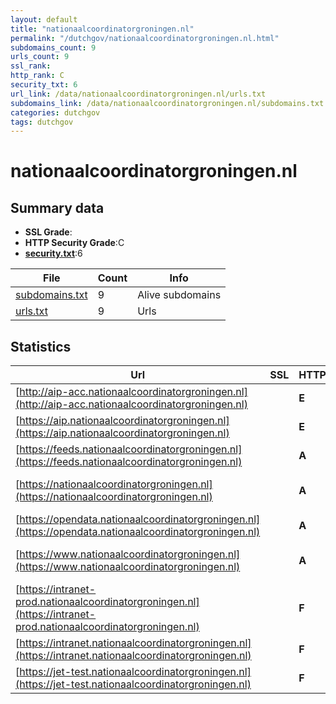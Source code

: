 ```yaml
---
layout: default
title: "nationaalcoordinatorgroningen.nl"
permalink: "/dutchgov/nationaalcoordinatorgroningen.nl.html"
subdomains_count: 9
urls_count: 9
ssl_rank: 
http_rank: C
security_txt: 6
url_link: /data/nationaalcoordinatorgroningen.nl/urls.txt
subdomains_link: /data/nationaalcoordinatorgroningen.nl/subdomains.txt
categories: dutchgov
tags: dutchgov
---
```



# nationaalcoordinatorgroningen.nl
## Summary data


 - **SSL Grade**:
 - **HTTP Security Grade**:C
 - **[security.txt](https://www.digitaleoverheid.nl/nieuws/standaard-security-txt-nu-verplicht-voor-overheid/)**:6


| File       | Count | Info |
|------------|-------|------|
|[subdomains.txt](/DutchGovScope/data/nationaalcoordinatorgroningen.nl/subdomains.txt)|9|Alive subdomains|
|[urls.txt](/DutchGovScope/data/nationaalcoordinatorgroningen.nl/urls.txt)|9|Urls|


## Statistics


| Url | SSL | HTTP | Server | Cookie | HSTS | CORS | CTO | CSP | XFO | XXP | RP |FP| Tech |Title |
|--------|-------|-------|------|------|------|------|------|------|------|------|------|------|------|------|
|[http://aip-acc.nationaalcoordinatorgroningen.nl](http://aip-acc.nationaalcoordinatorgroningen.nl)| | **E**|| | | | | | | | :white_check_mark: | |||
|[https://aip.nationaalcoordinatorgroningen.nl](https://aip.nationaalcoordinatorgroningen.nl)| | **E**|| | | | | | | | :white_check_mark: | |HSTS|Document Moved|
|[https://feeds.nationaalcoordinatorgroningen.nl](https://feeds.nationaalcoordinatorgroningen.nl)| | **A**|nginx| |:white_check_mark: | | | | :white_check_mark: | :white_check_mark: | :white_check_mark: | |HSTS Nginx||
|[https://nationaalcoordinatorgroningen.nl](https://nationaalcoordinatorgroningen.nl)| | **A**|nginx| |:white_check_mark: | | |:warning: | :white_check_mark: | :white_check_mark: | :white_check_mark: | |HSTS Nginx|301 Moved Perman...|
|[https://opendata.nationaalcoordinatorgroningen.nl](https://opendata.nationaalcoordinatorgroningen.nl)| | **A**|nginx| |:white_check_mark: | | | | :white_check_mark: | :white_check_mark: | :white_check_mark: | |HSTS Nginx||
|[https://www.nationaalcoordinatorgroningen.nl](https://www.nationaalcoordinatorgroningen.nl)| | **A**|nginx| |:white_check_mark: | | |:warning: | :white_check_mark: | :white_check_mark: | :white_check_mark: | |Bloomreach HSTS Nginx|NCG | Nationaal...|
|[https://intranet-prod.nationaalcoordinatorgroningen.nl](https://intranet-prod.nationaalcoordinatorgroningen.nl)| | **F**|Apache| | | | | | | | :white_check_mark: | |Apache HTTP Server HSTS|403 Forbidden|
|[https://intranet.nationaalcoordinatorgroningen.nl](https://intranet.nationaalcoordinatorgroningen.nl)| | **F**|nginx| | | | | | | | :white_check_mark: | |Nginx|403 Forbidden|
|[https://jet-test.nationaalcoordinatorgroningen.nl](https://jet-test.nationaalcoordinatorgroningen.nl)| | **F**|nginx| | | | | | | | :white_check_mark: | |Nginx|403 Forbidden|


